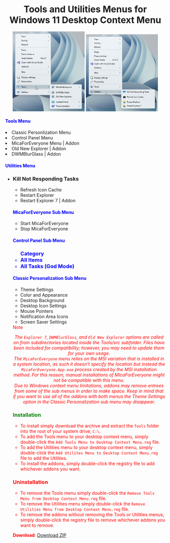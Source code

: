 <h1 align="center" id="tools-menu-for-windows-11-desktop-context-menu">Tools and Utilities Menus for Windows 11 Desktop Context Menu</h1>
<div align="center"><img width="45%" src="Previews/c25EEQZmeQ.png" /> <img width="45%" src="Previews/jgrycwDiQ8.png" /></div>
<h4 align="left" id="tools-menu" style="color:blue">Tools Menu</h4>
<li align="left">Classic Personlization Menu</li>
<li align="left">Control Panel Menu</li>
<li align="left">MicaForEveryone Menu | Addon</li>
<li align="left">Old New Explorer | Addon</li>
<li align="left">DWMBlurGlass | Addon</li>
</ul>
<h4 align="left" id="utilities-menu" style="color:blue">Utilities Menu</h4>
<ul align="left">
<li align="left"><h3 align="left" id="kill-not-responding-tasks-sub-menu">Kill Not Responding Tasks</li>
<ul align="left">
<li align="left">Refresh Icon Cache</li>
<li align="left">Restart Explorer</li>
<li align="left">Restart Explorer 7 | Addon</li>
</ul>
<h4 align="left" id="micaforeveryone-sub-menu" style="color:blue">MicaForEveryone Sub Menu</h4>
<ul align="left">
<li align="left">Start MicaForEveryone</li>
<li align="left">Stop MicaForEveryone</li>
</ul>
<h4 align="left" id="control-panel-sub-menu" style="color:blue">Control Panel Sub Menu</h4>
<ul align="left">
<h3 align="left" id="category-sub-menu" style="color:blue">Category</li>
<li align="left">All Items</li>
<li align="left">All Tasks (God Mode)</li>
</ul>
<h4 align="left" id="classic-personnalization-sub-menu" style="color:blue">Classic Personalization Sub Menu</h4>
<ul align="left">
<li align="left">Theme Settings</li>
<li align="left">Color and Appearance</li>
<li align="left">Desktop Background</li>
<li align="left">Desktop Icon Settings</li>
<li align="left">Mouse Pointers</li>
<li align="left">Notification Area Icons</li>
<li align="left">Screen Saver Settings</li>
</ul>
<color="red"<h3 align="center" id="tip" style="color:red">Note</h3>
<em><p align="center">The <code>Explorer 7</code>, <code>DWMBlurGlass</code>, and <code>Old New Explorer</code> options are called on from subdirectories located inside the Tools/src subfolder. Files have been included for compatibility; however, you may need to update them for your own usage.<br />
The <code>MicaForEveryone</code> menu relies on the MSI variation that is installed in a system location, as such it doesn't specify the location but instead the <code>MicaForEveryone.App.exe</code> process created by the MSI installation method. For this reason, manual installations of MicaForEveryone might not be compatible with this menu.<br />
Due to Windows context menu limitations, addons may remove entrees from some of the sub menus in order to make space. Keep in mind that if you want to use all of the addons with both menus the Theme Settings option in the Classic Personalization sub menu may disappear.</p></em>
<h3 align="left" id="installation" style="color:green">Installation</h3>
<ul align="left">
<li align="left">To install simply download the archive and extract the <code>Tools</code> folder into the root of your system drive; <code>C:\</code>.</li>
<li align="left">To add the Tools menu to your desktop context menu, simply double-click the <code>Add Tools Menu to Desktop Context Menu.reg</code> file.</li>
<li align="left">To add the Utilities menu to your desktop context menu, simply double-click the <code>Add Utilites Menu to Desktop Context Menu.reg</code> file to add the Utilities.</li>
<li>To install the addons, simply double-click the registry file to add whichever addons you want.</li>
</ul>
<h3 align="left" id="uninstallation" style="color:red">Uninstallation</h3>
<ul align="left">
<li align="left">To remove the Tools menu simply double-click the <code>Remove Tools Menu from Desktop Context Menu.reg</code> file.</li>
<li align="left">To remove the Utilities menu simply double-click the <code>Remove Utilities Menu from Desktop Context Menu.reg</code> file.</li>
<li align="left">To remove the addons without removing the Tools or Utilities menus, simply double-click the registry file to remove whichever addons you want to remove.</li>
</ul>
<p align="left"><b>Download</b>: <a href="https://github.com/The-Back-Room/Tools-and-Utilities-Menus-for-Windows-11-Desktop-Context-Menu/archive/refs/heads/main.zip">Download ZIP</a></p>
</ul>
